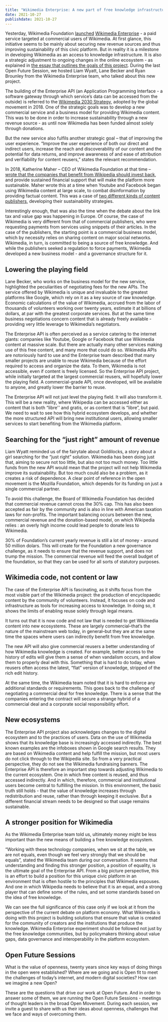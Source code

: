 ```yaml
---
title: "Wikimedia Enterprise: A new part of free knowledge infrastructure"
date: 2021-10-27
publishdate: 2021-10-27
---
```


Yesterday, Wikimedia Foundation [launched](https://wikimediafoundation.org/news/2021/10/25/wikimedia-foundation-launches-wikimedia-enterprise-the-new-opt-in-product-for-companies-and-organizations-to-easily-reuse-content-from-wikipedia-and-wikimedia-projects/) [Wikimedia Enterprise](https://enterprise.wikimedia.com) - a paid service targeted at commercial users of Wikimedia. At first glance, this initiative seems to be mainly about securing new revenue sources and thus improving sustainability of this civic platform. But in reality it is a milestone in developing Wikimedia as an access to knowledge infrastructure. It is also a strategic adjustment  to ongoing changes in the online ecosystem - as explained in [the essay that outlines the goals of this project](https://meta.wikimedia.org/wiki/Wikimedia_Enterprise/Essay). During the last Open Future Session, we hosted Liam Wyatt, Lane Becker and Ryan Brounley from the Wikimedia Enterprise team, who talked about this new project. 

The building of the Enterprise API (an Application Programming Interface - a software gateway through which service’s data can be accessed from the outside) is referred to the [Wikimedia 2030 Strategy](https://meta.wikimedia.org/wiki/Movement_Strategy), adopted by the global movement in 2018. One of the strategic goals was to develop a new commercial service and a business model for providing Wikimedia content. This was to be done in order to increase sustainability through a new revenue source - as until now Wikimedia has been funded almost solely through donations. 

But the new service also fulfils another strategic goal – that of improving the user experience. “Improve the user experience of both our direct and indirect users, increase the reach and discoverability of our content and the potential for data returns, and improve awareness of and ease of attribution and verifiability for content reusers,” states the relevant recommendation.

In 2018, Katherine Maher – CEO of Wikimedia Foundation at that time – [wrote that the companies that benefit from Wikipedia should invest back](https://www.wired.co.uk/article/wikipedia-google-youtube-facebook-support), and provide sustained financial support that will make the platform more sustainable. Maher wrote this at a time when Youtube and Facebook began using Wikimedia content at large scale, to combat disinformation by providing factual content. This was a case of [two different kinds of content publishers](https://medium.com/@atarkowski/the-tale-of-the-two-publishers-3fee3534e114), developing their sustainability strategies.

Interestingly enough, that was also the time when the debate about the link tax and value gap was happening in Europe. Of course, the case of Wikimedia is very different from that of commercial publishers, who were requesting payments from services using snippets of their articles. In the case of the publishers, the starting point is a commercial business model, which by necessity relies on sharing content on major social networks. Wikimedia, in turn, is committed to being a source of free knowledge. And while the publishers seeked a regulation to force payments, Wikimedia developed a new business model - and a governance structure for it.


## Lowering the playing field

Lane Becker, who works on the business model for the new service, highlighted the peculiarities of negotiating fees for the new APIs. The service offered by Wikimedia is unique and invaluable to the greatest platforms like Google, which rely on it as a key source of raw knowledge. Economic calculations of the value of Wikimedia, accrued from the labor of thousands of volunteers working over twenty years, estimate it at billions of dollars, at par with the greatest corporate services. But at the same time business negotiations concern content that is already freely available - providing very little leverage to Wikimedia’s negotiators. 

The Enterprise API is often perceived as a service catering to the internet giants: companies like Youtube, Google or Facebook that use Wikimedia content at massive scale. But there are actually many other services making use of this free content, and many more that could do so. Wikimedia APIs are notoriously hard to use and the Enterprise team described that many smaller projects are unable to reuse Wikimedia because of the effort required to access and organize the data. To them, Wikimedia is not accessible, even if content is freely licensed. So the Enterprise API project, while initially targeted at the largest commercial reusers, will hopefully lower the playing field. A commercial-grade API, once developed, will be available to anyone, and greatly lower the barrier to reuse. 

The Enterprise API will not just level the playing field. It will also transform it. This will be a new reality, where Wikipedia can be accessed either as content that is both “libre'' and gratis, or as content that is “libre”, but paid. We need to wait to see how this hybrid ecosystem develops, and whether the more structured API will bring new institutional users, allowing smaller services to start benefiting from the Wikimedia platform.


## Searching for the “just right” amount of revenue

Liam Wyatt reminded us of the fairytale about Goldilocks, a story about a girl searching for the “just right” solution. Wikimedia has been doing just that, aiming to secure not too little, but also not too much money. Too little funds from the new API would mean that the project will not help Wikimedia improve its sustainability. But too much could also be a problem, as it creates a risk of dependence. A clear point of reference in the open movement is the Mozilla Foundation, which depends for its funding on just a single commercial partner. 

To avoid this challenge, the Board of Wikimedia Foundation has decided that commercial revenue cannot cross the 30% cap. This has also been accepted as fair by the community and is also in line with American taxation laws for non-profits. The important balancing occurs between the new, commercial revenue and the donation-based model, on which Wikipedia relies : an overly high income could lead people to donate less to Wikimedia. 

30% of Foundation’s current yearly revenue is still a lot of money - around 50 million dolars. This will create for the Foundation a new governance challenge, as it needs to ensure that the revenue support, and does not trump the mission. The commercial revenue will feed the overall budget of the foundation, so that they can be used for all sorts of statutory purposes.


## Wikimedia code, not content or law

The case of the Enterprise API is fascinating, as it shifts focus from the most visible part of the Wikimedia project: the production of encyclopaedic content by the community of volunteers. Instead, it focuses on code and infrastructure as tools for increasing access to knowledge. In doing so, it shows the limits of enabling reuse solely through legal means.

It turns out that it is now code and not law that is needed to get Wikimedia content into new ecosystems. These are largely commercial–that’s the nature of the mainstream web today, in general–but they are at the same time the spaces where users can indirectly benefit from free knowledge.

The new API will also give commercial reusers a better understanding of how Wikimedia knowledge is created. For example, better access to the history of edits will give them a sense of when vandalism occurs, and allow them to properly deal with this. Something that is hard to do today, when reusers often access the latest, “flat” version of knowledge, stripped of the rich edit history.

At the same time, the Wikimedia team noted that it is hard to enforce any additional standards or requirements. This goes back to the challenge of negotiating a commercial deal for free knowledge. There is a sense that the companies entering the contract will secure a strange hybrid of a commercial deal and a corporate social responsibility effort. 


## New ecosystems

The Enterprise API project also acknowledges changes to the digital ecosystem and to the practices of users. Data on the use of Wikimedia shows that its knowledge base is increasingly accessed indirectly. The best known examples are the infoboxes shown in Google search results. They are based on Wikimedia content and help fulfill the mission, but most users do not click through to the Wikipedia site. So from a very practical perspective, they do not see the Wikimedia fundraising banners. 
The Enterprise API is therefore an important step towards adjusting Wikimedia to the current ecosystem. One in which free content is reused, and thus accessed indirectly. And in which, therefore, commercial and institutional users become central to fulfilling the mission. In this environment, the basic truth still holds - that the value of knowledge increases through redistribution and reuse, rather than through keeping it exclusive. But a different financial stream needs to be designed so that usage remains sustainable.


## A stronger position for Wikimedia

As the Wikimedia Enterprise team told us, ultimately money might be less important than the new means of building a free knowledge ecosystem. 

“Working with these technology companies, when we sit at the table, we are not equals, even though we feel very strongly that we should be equals”, stated the Wikimedia team during our conversation. It seems that understanding and finding this stronger position, a position of equality, is the ultimate goal of the Enterprise API. From a big picture perspective, this is an effort to build a position for this unique civic platform in an environment that is often hostile to the principles that Wikimedia espouses. And one in which Wikipedia needs to believe that it is an equal, and a strong player that can define some of the rules, and set some standards based on the idea of free knowledge. 

We can see the full significance of this case only if we look at it from the perspective of the current debate on platform economy. What Wikimedia is doing with this project is building solutions that ensure that value is created for the community of creators and the institutions that produce the knowledge. Wikimedia Enterprise experiment should be followed not just by the free knowledge communities, but by policymakers thinking about value gaps, data governance and interoperability in the platform ecosystem.


## Open Future Sessions

What is the value of openness, twenty years since key ways of doing things in the open were established? Where are we going and is Open fit to meet the challenges of today’s internet, and modern digital societies? How can we imagine a new Open?

These are the questions that drive our work at Open Future. And in order to answer some of them, we are running the Open Future Sessions - meetings of thought leaders in the broad Open Movement. During each session, we invite a guest to share with us their ideas about openness, challenges that we face and ways of overcoming them.
